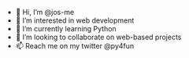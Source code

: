 - 👋 Hi, I’m @jos-me
- 👀 I’m interested in web development
- 🌱 I’m currently learning Python
- 💞️ I’m looking to collaborate on web-based projects
- 📫 Reach me on my twitter @py4fun

<!---
jos-me/jos-me is a ✨ special ✨ repository because its `README.md` (this file) appears on your GitHub profile.
You can click the Preview link to take a look at your changes.
--->
